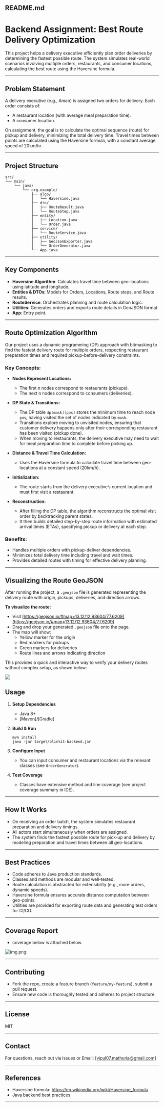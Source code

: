 ## README.md

# Backend Assignment: Best Route Delivery Optimization

This project helps a delivery executive efficiently plan order deliveries by determining the fastest possible route. The system simulates real-world scenarios involving multiple orders, restaurants, and consumer locations, calculating the best route using the Haversine formula.

***

## Problem Statement

A delivery executive (e.g., Aman) is assigned two orders for delivery. Each order consists of:
- A restaurant location (with average meal preparation time).
- A consumer location.

On assignment, the goal is to calculate the optimal sequence (route) for pickup and delivery, minimizing the total delivery time. Travel times between points are calculated using the Haversine formula, with a constant average speed of 20km/hr.

***

## Project Structure

```plaintext
src/
└── main/
    └── java/
        └── org.example/
            ├── algo/
            │   └── Haversine.java
            ├── dto/
            │   ├── RouteResult.java
            │   └── RouteStep.java
            ├── entity/
            │   ├── Location.java
            │   └── Order.java
            ├── service/
            │   └── RouteService.java
            ├── utility/
            │   ├── GeoJsonExporter.java
            │   └── OrderGenerator.java
            └── App.java
```

***

## Key Components

- **Haversine Algorithm**: Calculates travel time between geo-locations using latitude and longitude.
- **Entities & DTOs**: Models for Orders, Locations, Route steps, and Route results.
- **RouteService**: Orchestrates planning and route calculation logic.
- **Utilities**: Generates orders and exports route details in GeoJSON format.
- **App**: Entry point.

***

## Route Optimization Algorithm

Our project uses a dynamic programming (DP) approach with bitmasking to find the fastest delivery route for multiple orders, respecting restaurant preparation times and required pickup-before-delivery constraints.

### Key Concepts:

- **Nodes Represent Locations:**
    - The first n nodes correspond to restaurants (pickups).
    - The next n nodes correspond to consumers (deliveries).

- **DP State & Transitions:**
    - The DP table `dp[mask][pos]` stores the minimum time to reach node `pos`, having visited the set of nodes indicated by `mask`.
    - Transitions explore moving to unvisited nodes, ensuring that customer delivery happens only after their corresponding restaurant has been visited (pickup done).
    - When moving to restaurants, the delivery executive may need to wait for meal preparation time to complete before picking up.

- **Distance & Travel Time Calculation:**
    - Uses the Haversine formula to calculate travel time between geo-locations at a constant speed (20km/h).

- **Initialization:**
    - The route starts from the delivery executive’s current location and must first visit a restaurant.

- **Reconstruction:**
    - After filling the DP table, the algorithm reconstructs the optimal visit order by backtracking parent states.
    - It then builds detailed step-by-step route information with estimated arrival times (ETAs), specifying pickup or delivery at each step.

### Benefits:

- Handles multiple orders with pickup-deliver dependencies.
- Minimizes total delivery time including travel and wait times.
- Provides detailed routes with timing for effective delivery planning.

***
## Visualizing the Route GeoJSON

After running the project, a `.geojson` file is generated representing the delivery route with origin, pickups, deliveries, and direction arrows.

**To visualize the route:**
- Visit [https://geojson.io/#map=13.12/12.93604/77.6209](https://geojson.io/#map=13.12/12.93604/77.6209)
- Drag and drop your generated `.geojson` file onto the page.
- The map will show:
   - Yellow marker for the origin
   - Red markers for pickups
   - Green markers for deliveries
   - Route lines and arrows indicating direction

This provides a quick and interactive way to verify your delivery routes without complex setup, as shown below:

![](route.jpg)
## Usage

1. **Setup Dependencies**
    - Java 8+
    - [Maven]/[Gradle]

2. **Build & Run**

   ```shell
   mvn install
   java -jar target/blinkit-backend.jar
   ```

3. **Configure Input**

    - You can input consumer and restaurant locations via the relevant classes (see `OrderGenerator`).

4. **Test Coverage**

    - Classes have extensive method and line coverage (see project coverage summary in IDE).

***

## How It Works

- On receiving an order batch, the system simulates restaurant preparation and delivery timings.
- All actors start simultaneously when orders are assigned.
- The system finds the fastest possible route for pick-up and delivery by modeling preparation and travel times between all geo-locations.

***

## Best Practices

- Code adheres to Java production standards.
- Classes and methods are modular and well-tested.
- Route calculation is abstracted for extensibility (e.g., more orders, dynamic speeds).
- Haversine formula ensures accurate distance computation between geo-points.
- Utilities are provided for exporting route data and generating test orders for CI/CD.

***

## Coverage Report
- coverage below is attached below.

![img.png](img.png)
***
## Contributing

- Fork the repo, create a feature branch (`feature/my-feature`), submit a pull request.
- Ensure new code is thoroughly tested and adheres to project structure.


***

## License

MIT

***

## Contact

For questions, reach out via Issues or Email: [vipul07.mathuria@gmail.com]

***

## References

- Haversine formula: https://en.wikipedia.org/wiki/Haversine_formula
- Java backend best practices

***